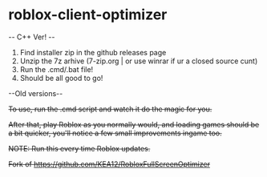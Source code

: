 # roblox-client-optimizer

-- C++ Ver! --

1. Find installer zip in the github releases page
2. Unzip the 7z arhive (7-zip.org | or use winrar if ur a closed source cunt)
3. Run the .cmd/.bat file!
4. Should be all good to go!
  
--Old versions--

~~To use, run the .cmd script and watch it do the magic for you.~~

~~After that, play Roblox as you normally would, and loading games should be a bit quicker, you'll notice a few small improvements ingame too.~~

~~NOTE: Run this every time Roblox updates.~~

~~Fork of https://github.com/KEA12/RobloxFullScreenOptimizer~~
